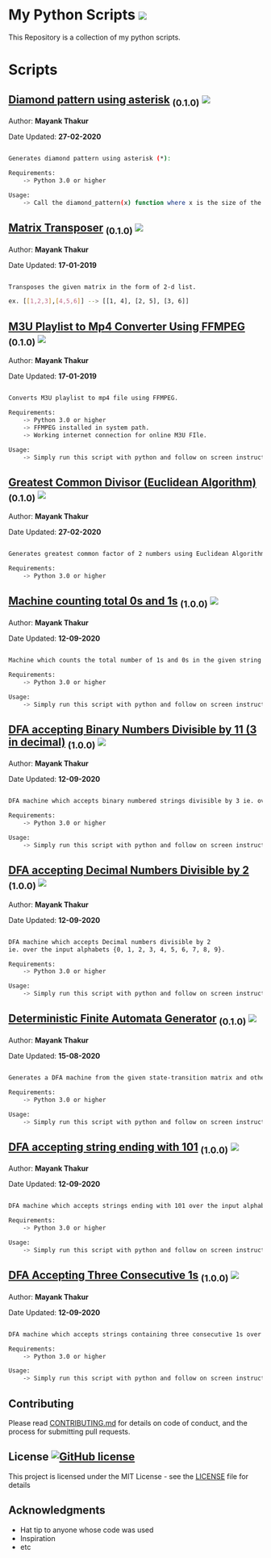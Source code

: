 # My Python Scripts ![](https://img.shields.io/github/repo-size/irotect/My-Python-Scripts.svg)

This Repository is a collection of my python scripts.


# Scripts


## <a href='scripts/diamond_star_pattern.py'>Diamond pattern using asterisk</a> <sub>(0.1.0)</sub> ![](https://img.shields.io/github/size/Mr-MayankThakur/My-Python-Scripts/scripts/diamond_star_pattern.py.svg)

Author: **Mayank Thakur**

Date Updated: **27-02-2020**

```Bash

Generates diamond pattern using asterisk (*):

Requirements:
    -> Python 3.0 or higher

Usage:
    -> Call the diamond_pattern(x) function where x is the size of the diamond.

```
 
## <a href='scripts/matrix_transpose.py'>Matrix Transposer</a> <sub>(0.1.0)</sub> ![](https://img.shields.io/github/size/Mr-MayankThakur/My-Python-Scripts/scripts/matrix_transpose.py.svg)

Author: **Mayank Thakur**

Date Updated: **17-01-2019**

```Bash

Transposes the given matrix in the form of 2-d list.

ex. [[1,2,3],[4,5,6]] --> [[1, 4], [2, 5], [3, 6]]

```
 
## <a href='scripts/m3u_to_mp4_converter.py'>M3U Playlist to Mp4 Converter Using FFMPEG</a> <sub>(0.1.0)</sub> ![](https://img.shields.io/github/size/Mr-MayankThakur/My-Python-Scripts/scripts/m3u_to_mp4_converter.py.svg)

Author: **Mayank Thakur**

Date Updated: **17-01-2019**

```Bash

Converts M3U playlist to mp4 file using FFMPEG.

Requirements:
    -> Python 3.0 or higher
    -> FFMPEG installed in system path.
    -> Working internet connection for online M3U FIle.

Usage:
    -> Simply run this script with python and follow on screen instructions.

```
 
## <a href='scripts/GCD.py'>Greatest Common Divisor (Euclidean Algorithm)</a> <sub>(0.1.0)</sub> ![](https://img.shields.io/github/size/Mr-MayankThakur/My-Python-Scripts/scripts/GCD.py.svg)

Author: **Mayank Thakur**

Date Updated: **27-02-2020**

```Bash

Generates greatest common factor of 2 numbers using Euclidean Algorithm.

Requirements:
    -> Python 3.0 or higher


```
 
## <a href='scripts/Finite_Automata/0_1_counting_machine.py'>Machine counting total 0s and 1s</a> <sub>(1.0.0)</sub> ![](https://img.shields.io/github/size/Mr-MayankThakur/My-Python-Scripts/scripts/Finite_Automata/0_1_counting_machine.py.svg)

Author: **Mayank Thakur**

Date Updated: **12-09-2020**

```Bash

Machine which counts the total number of 1s and 0s in the given string over the input alphabets {0, 1}.

Requirements:
    -> Python 3.0 or higher

Usage:
    -> Simply run this script with python and follow on screen instructions.

```
 
## <a href='scripts/Finite_Automata/Deterministic_Finite_Automata/Accept_Binary_MOD_3.py'>DFA accepting Binary Numbers Divisible by 11 (3 in decimal)</a> <sub>(1.0.0)</sub> ![](https://img.shields.io/github/size/Mr-MayankThakur/My-Python-Scripts/scripts/Finite_Automata/Deterministic_Finite_Automata/Accept_Binary_MOD_3.py.svg)

Author: **Mayank Thakur**

Date Updated: **12-09-2020**

```Bash

DFA machine which accepts binary numbered strings divisible by 3 ie. over the input alphabets {0, 1}.

Requirements:
    -> Python 3.0 or higher

Usage:
    -> Simply run this script with python and follow on screen instructions.

```
 
## <a href='scripts/Finite_Automata/Deterministic_Finite_Automata/Accept_Decimal_MOD_2.py'>DFA accepting Decimal Numbers Divisible by 2</a> <sub>(1.0.0)</sub> ![](https://img.shields.io/github/size/Mr-MayankThakur/My-Python-Scripts/scripts/Finite_Automata/Deterministic_Finite_Automata/Accept_Decimal_MOD_2.py.svg)

Author: **Mayank Thakur**

Date Updated: **12-09-2020**

```Bash

DFA machine which accepts Decimal numbers divisible by 2
ie. over the input alphabets {0, 1, 2, 3, 4, 5, 6, 7, 8, 9}.

Requirements:
    -> Python 3.0 or higher

Usage:
    -> Simply run this script with python and follow on screen instructions.

```
 
## <a href='scripts/Finite_Automata/Deterministic_Finite_Automata/Generalized_DFA.py'>Deterministic Finite Automata Generator</a> <sub>(0.1.0)</sub> ![](https://img.shields.io/github/size/Mr-MayankThakur/My-Python-Scripts/scripts/Finite_Automata/Deterministic_Finite_Automata/Generalized_DFA.py.svg)

Author: **Mayank Thakur**

Date Updated: **15-08-2020**

```Bash

Generates a DFA machine from the given state-transition matrix and other info

Requirements:
    -> Python 3.0 or higher

Usage:
    -> Simply run this script with python and follow on screen instructions.

```
 
## <a href='scripts/Finite_Automata/Deterministic_Finite_Automata/Accept_ending_with_101.py'>DFA accepting string ending with 101</a> <sub>(1.0.0)</sub> ![](https://img.shields.io/github/size/Mr-MayankThakur/My-Python-Scripts/scripts/Finite_Automata/Deterministic_Finite_Automata/Accept_ending_with_101.py.svg)

Author: **Mayank Thakur**

Date Updated: **12-09-2020**

```Bash

DFA machine which accepts strings ending with 101 over the input alphabets {0, 1}.

Requirements:
    -> Python 3.0 or higher

Usage:
    -> Simply run this script with python and follow on screen instructions.

```
 
## <a href='scripts/Finite_Automata/Deterministic_Finite_Automata/Accept_three_consecutive_one.py'>DFA Accepting Three Consecutive 1s</a> <sub>(1.0.0)</sub> ![](https://img.shields.io/github/size/Mr-MayankThakur/My-Python-Scripts/scripts/Finite_Automata/Deterministic_Finite_Automata/Accept_three_consecutive_one.py.svg)

Author: **Mayank Thakur**

Date Updated: **12-09-2020**

```Bash

DFA machine which accepts strings containing three consecutive 1s over the input alphabets {0, 1}.

Requirements:
    -> Python 3.0 or higher

Usage:
    -> Simply run this script with python and follow on screen instructions.

```


## Contributing

Please read [CONTRIBUTING.md](CONTRIBUTING.md) for details on code of conduct, and the process for submitting pull requests.

## License [![GitHub license](https://img.shields.io/github/license/irotect/My-Python-scripts.svg?style=plastic)](https://github.com/irotect/My-Python-Scripts/blob/master/LICENSE)

This project is licensed under the MIT License - see the [LICENSE](LICENSE) file for details

## Acknowledgments

* Hat tip to anyone whose code was used
* Inspiration
* etc
